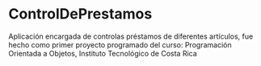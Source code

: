 # ControlDePrestamos
Aplicación encargada de controlas préstamos de diferentes artículos, fue hecho como primer proyecto programado del curso: Programación Orientada a Objetos, Instituto Tecnológico de Costa Rica
